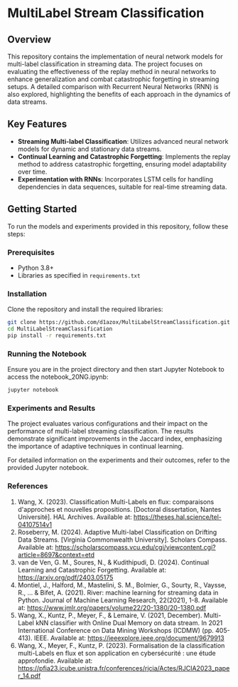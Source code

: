 # MultiLabel Stream Classification

## Overview
This repository contains the implementation of neural network models for multi-label classification in streaming data. The project focuses on evaluating the effectiveness of the replay method in neural networks to enhance generalization and combat catastrophic forgetting in streaming setups. A detailed comparison with Recurrent Neural Networks (RNN) is also explored, highlighting the benefits of each approach in the dynamics of data streams.

## Key Features
- **Streaming Multi-label Classification**: Utilizes advanced neural network models for dynamic and stationary data streams.
- **Continual Learning and Catastrophic Forgetting**: Implements the replay method to address catastrophic forgetting, ensuring model adaptability over time.
- **Experimentation with RNNs**: Incorporates LSTM cells for handling dependencies in data sequences, suitable for real-time streaming data.

## Getting Started
To run the models and experiments provided in this repository, follow these steps:

### Prerequisites
- Python 3.8+
- Libraries as specified in `requirements.txt`

### Installation
Clone the repository and install the required libraries:
```bash
git clone https://github.com/d1azox/MultiLabelStreamClassification.git
cd MultiLabelStreamClassification
pip install -r requirements.txt
```
### Running the Notebook

Ensure you are in the project directory and then start Jupyter Notebook to access the notebook_20NG.ipynb:

```bash
jupyter notebook
```

### Experiments and Results

The project evaluates various configurations and their impact on the performance of multi-label streaming classification. The results demonstrate significant improvements in the Jaccard index, emphasizing the importance of adaptive techniques in continual learning.

For detailed information on the experiments and their outcomes, refer to the provided Jupyter notebook.

### References

1.	Wang, X. (2023). Classification Multi-Labels en flux: comparaisons d'approches et nouvelles propositions. [Doctoral dissertation, Nantes Université]. HAL Archives. Available at: https://theses.hal.science/tel-04107514v1
2.	Roseberry, M. (2024). Adaptive Multi-label Classification on Drifting Data Streams. [Virginia Commonwealth University]. Scholars Compass. Available at: https://scholarscompass.vcu.edu/cgi/viewcontent.cgi?article=8697&context=etd
3.	van de Ven, G. M., Soures, N., & Kudithipudi, D. (2024). Continual Learning and Catastrophic Forgetting. Available at: https://arxiv.org/pdf/2403.05175
4.	Montiel, J., Halford, M., Mastelini, S. M., Bolmier, G., Sourty, R., Vaysse, R., ... & Bifet, A. (2021). River: machine learning for streaming data in Python. Journal of Machine Learning Research, 22(2021), 1-8. Available at: https://www.jmlr.org/papers/volume22/20-1380/20-1380.pdf
5.	Wang, X., Kuntz, P., Meyer, F., & Lemaire, V. (2021, December). Multi-Label kNN classifier with Online Dual Memory on data stream. In 2021 International Conference on Data Mining Workshops (ICDMW) (pp. 405-413). IEEE. Available at: https://ieeexplore.ieee.org/document/9679913
6.	Wang, X., Meyer, F., Kuntz, P. (2023). Formalisation de la classification multi-Labels en flux et son application en cybersécurité : une étude approfondie. Available at: https://pfia23.icube.unistra.fr/conferences/rjcia/Actes/RJCIA2023_paper_14.pdf
